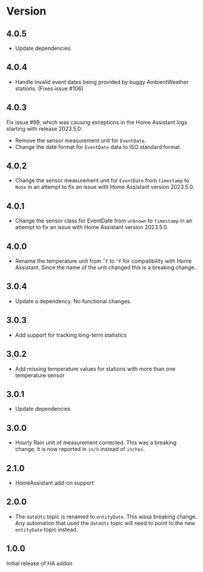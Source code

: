 # Version

## 4.0.5

* Update dependencies

## 4.0.4

* Handle invalid event dates being provided by buggy AmbientWeather stations. (Fixes issue #106)

## 4.0.3

Fix issue #99, which was causing exceptions in the Home Assistant logs starting with release 2023.5.0:

* Remove the sensor measurement unit for `EventDate`.
* Change the date format for `EventDate` data to ISO standard format.

## 4.0.2

* Change the sensor measurement unit for `EventDate` from `timestamp` to `None` in an attempt to fix an issue with Home Assistant version 2023.5.0.

## 4.0.1

* Change the sensor class for EventDate from `unknown` to `timestamp` in an attempt to fix an issue with Home Assistant version 2023.5.0.

## 4.0.0

* Rename the temperature unit from `˚F` to `°F` for compatibility with Home Assistant. Since the name of the
unit changed this is a breaking change.

## 3.0.4

* Update a dependency. No functional changes.

## 3.0.3

* Add support for tracking long-term statistics

## 3.0.2

* Add missing temperature values for stations with more than one temperature sensor

## 3.0.1

* Update dependencies

## 3.0.0

* Hourly Rain unit of measurement corrected. This was a breaking change, it is now reported in `in/h` instead of `inches`.

## 2.1.0

* HomeAssistant add-on support

## 2.0.0

* The `dateUtc` topic is renamed to `entityDate`. This wasa  breaking change. Any automation that used the `dateUtc` topic will need to point to the new `entityDate` topic instead.

## 1.0.0

Initial release of HA addon
